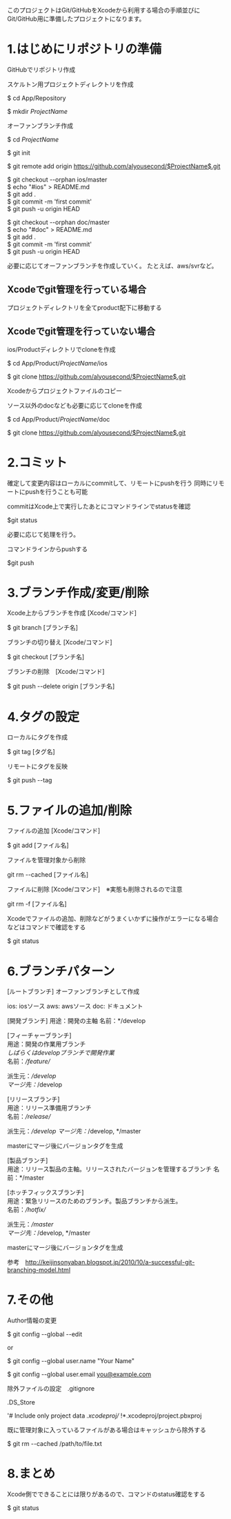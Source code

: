 このプロジェクトはGit/GitHubをXcodeから利用する場合の手順並びにGit/GitHub用に準備したプロジェクトになります。 

1.はじめにリポジトリの準備  
=======================================================================

GitHubでリポジトリ作成

スケルトン用プロジェクトディレクトリを作成

$ cd App/Repository

$ mkdir $ProjectName$

オーファンブランチ作成

$ cd $ProjectName$

$ git init

$ git remote add origin https://github.com/alyousecond/$ProjectName$.git

$ git checkout --orphan ios/master  
$ echo "#ios" > README.md  
$ git add .  
$ git commit -m 'first commit'  
$ git push -u origin HEAD  

$ git checkout --orphan doc/master  
$ echo "#doc" > README.md  
$ git add .  
$ git commit -m 'first commit'  
$ git push -u origin HEAD  

必要に応じてオーファンブランチを作成していく。
たとえば、aws/svrなど。

## Xcodeでgit管理を行っている場合
プロジェクトディレクトリを全てproduct配下に移動する

## Xcodeでgit管理を行っていない場合

ios/Productディレクトリでcloneを作成

$ cd App/Product/$ProjectName$/ios

$ git clone https://github.com/alyousecond/$ProjectName$.git

Xcodeからプロジェクトファイルのコピー

ソース以外のdocなども必要に応じてcloneを作成

$ cd App/Product/$ProjectName$/doc

$ git clone https://github.com/alyousecond/$ProjectName$.git


2.コミット
=======================================================================

確定して変更内容はローカルにcommitして、リモートにpushを行う
同時にリモートにpushを行うことも可能

commitはXcode上で実行したあとにコマンドラインでstatusを確認

$git status

必要に応じて処理を行う。

コマンドラインからpushする

$git push

3.ブランチ作成/変更/削除
=======================================================================

Xcode上からブランチを作成 [Xcode/コマンド]　　

$ git branch [ブランチ名]  

ブランチの切り替え [Xcode/コマンド]  

$ git checkout [ブランチ名]  

ブランチの削除　[Xcode/コマンド]  

$ git push --delete origin [ブランチ名]   

4.タグの設定
=======================================================================

ローカルにタグを作成

$ git tag [タグ名]

リモートにタグを反映

$ git push --tag

5.ファイルの追加/削除
=======================================================================
ファイルの追加 [Xcode/コマンド]

$ git add [ファイル名]

ファイルを管理対象から削除

git rm --cached [ファイル名]

ファイルに削除 [Xcode/コマンド]　※実態も削除されるので注意

git rm -f [ファイル名]

Xcodeでファイルの追加、削除などがうまくいかずに操作がエラーになる場合などはコマンドで確認をする

$ git status

6.ブランチパターン
=======================================================================
[ルートブランチ] 
オーファンブランチとして作成

ios: iosソース
aws: awsソース
doc: ドキュメント

[開発ブランチ]
用途：開発の主軸
名前：*/develop  

[フィーチャーブランチ]  
用途：開発の作業用ブランチ  
*しばらくはdevelopブランチで開発作業*  
名前：*/feature/*  

派生元：*/develop  
マージ先：*/develop  

[リリースブランチ]  
用途：リリース準備用ブランチ  
名前：*/release/*  

派生元：*/develop
マージ先：*/develop, */master  

masterにマージ後にバージョンタグを生成  

[製品ブランチ]  
用途：リリース製品の主軸。リリースされたバージョンを管理するブランチ
名前：*/master  

[ホッチフィックスブランチ]  
用途：緊急リリースのためのブランチ。製品ブランチから派生。  
名前：*/hotfix/*  

派生元：*/master  
マージ先：*/develop, */master  

masterにマージ後にバージョンタグを生成

参考　http://keijinsonyaban.blogspot.jp/2010/10/a-successful-git-branching-model.html

7.その他
=======================================================================
Author情報の変更

$ git config --global --edit

or

$ git config --global user.name "Your Name"

$ git config --global user.email you@example.com

除外ファイルの設定　.gitignore

.DS_Store

'# Include only project data
*.xcodeproj/*
!*.xcodeproj/project.pbxproj

既に管理対象に入っているファイルがある場合はキャッシュから除外する

$ git rm --cached /path/to/file.txt

8.まとめ
=======================================================================
Xcode側でできることには限りがあるので、コマンドのstatus確認をする

$ git status



